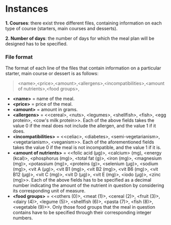 # Instances

**1. Courses**: there exist three different files, containing information on each type of course (starters, main courses and desserts).

**2. Number of days**: the number of days for which the meal plan will be designed has to be specified.

### File format
The format of each line of the files that contain information on a particular starter, main course or dessert is as follows:

>\<name\>,\<price\>,\<amount\>,\<allergens\>,\<incompatibilities\>,\<amount of nutrients\>,\<food groups\>, <br/>

* **\<name\>** = name of the meal.
* **\<price\>** = price of the meal.
* **\<amount\>** = amount in grams.
* **\<allergens\>** = \<\<cereal\>, \<nuts\>, \<legumes\>, \<shellfish\>, \<fish\>, \<egg protein\>, \<cow's milk protein\>\>. Each of the above fields takes the value 0 if the meal does not include the allergen, and the value 1 if it does.
*  **\<incompatibilities\>** = \<\<celiac\>, \<diabetes\>, \<semi-vegetarianism\>, \<vegetarianism\>, \<veganism\>\>. Each of the aforementioned fields takes the value 0 if the meal is not incompatible, and the value 1 if it is.
*  **\<amount of nutrients\>** = \<\<folic acid (µg)\>, \<calcium\> (mg), \<energy (kcal)\>, \<phosphorus (mg)\>, \<total fat (g)\>, \<iron (mg)\>, \<magnesium (mg)\>, \<potassium (mg)\>, \<proteins (g)\>, \<selenium (µg)\>, \<sodium (mg)\>, \<vit A (µg)\>, \<vit B1 (mg)\>, \<vit B2 (mg)\>, \<vit B6 (mg)\>, \<vit B12 (µg)\>, \<vit C (mg)\>, \<vit D (µg)\>, \<vit E (mg)\>, \<iodo (µg)\>, \<zinc (mg)\>\>. Each of the above fields has to be specified as a decimal number indicating the amount of the nutrient in question by considering its corresponding unit of measure.
*  **\<food groups\>** = \<\<others (0)\>, \<meat (1)\>, \<cereal (2)\>, \<fruit (3)\>, \<dairy (4)\>, \<legume (5)\>, \<shellfish (6)\>, \<pasta (7)\>, \<fish (8)\>, \<vegetable (9)\>\>. Only those food groups that the meal in question contains have to be specified through their corresponding integer numbers.
